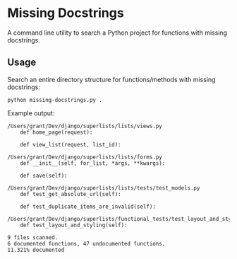# Missing Docstrings

A command line utility to search a Python project for functions with missing docstrings.

## Usage

Search an entire directory structure for functions/methods with missing docstrings:

```
python missing-docstrings.py .
```

Example output:

```
/Users/grant/Dev/django/superlists/lists/views.py
    def home_page(request):

    def view_list(request, list_id):

/Users/grant/Dev/django/superlists/lists/forms.py
    def __init__(self, for_list, *args, **kwargs):

    def save(self):

/Users/grant/Dev/django/superlists/lists/tests/test_models.py
    def test_get_absolute_url(self):

    def test_duplicate_items_are_invalid(self):

/Users/grant/Dev/django/superlists/functional_tests/test_layout_and_styling.py
    def test_layout_and_styling(self):

9 files scanned.
6 documented functions, 47 undocumented functions.
11.321% documented
```
